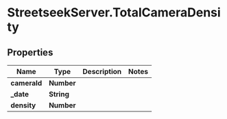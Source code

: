 # StreetseekServer.TotalCameraDensity

## Properties

Name | Type | Description | Notes
------------ | ------------- | ------------- | -------------
**cameraId** | **Number** |  | 
**_date** | **String** |  | 
**density** | **Number** |  | 


